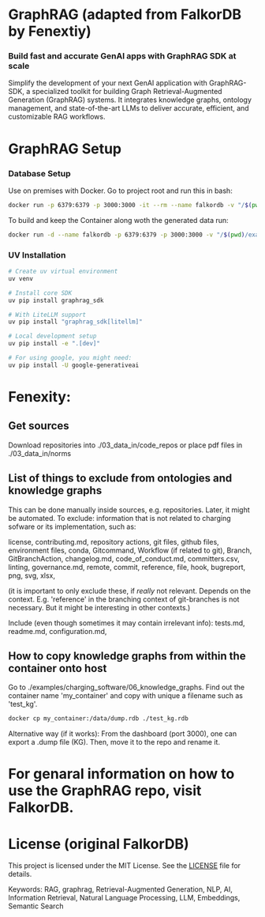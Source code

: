 # GraphRAG (adapted from FalkorDB by Fenextiy)

### Build fast and accurate GenAI apps with GraphRAG SDK at scale

Simplify the development of your next GenAI application with GraphRAG-SDK, a specialized toolkit for building Graph Retrieval-Augmented Generation (GraphRAG) systems. It integrates knowledge graphs, ontology management, and state-of-the-art LLMs to deliver accurate, efficient, and customizable RAG workflows.

# GraphRAG Setup
### Database Setup

Use on premises with Docker. Go to project root and run this in bash:

```sh
docker run -p 6379:6379 -p 3000:3000 -it --rm --name falkordb -v "/$(pwd)/examples/charging_software/docker_data:/data" falkordb/falkordb:latest

```

To build and keep the Container along woth the generated data run:

```sh
docker run -d --name falkordb -p 6379:6379 -p 3000:3000 -v "/$(pwd)/examples/charging_software/docker_data:/data" falkordb/falkordb:latest  
```



### UV Installation

```bash
# Create uv virtual environment
uv venv

# Install core SDK
uv pip install graphrag_sdk

# With LiteLLM support
uv pip install "graphrag_sdk[litellm]"

# Local development setup
uv pip install -e ".[dev]"

# For using google, you might need:
uv pip install -U google-generativeai
```

# Fenexity:
## Get sources
Download repositories into ./03_data_in/code_repos 
or place pdf files in  ./03_data_in/norms


## List of things to exclude from ontologies and knowledge graphs
This can be done manually inside sources, e.g. repositories.
Later, it might be automated.
To exclude:
information that is not related to charging sofware or its implementation,
such as:

license, contributing.md, repository actions, git files, github files, 
environment files, conda, Gitcommand, Workflow (if related to git), 
Branch, GitBranchAction, changelog.md, code_of_conduct.md, committers.csv,
 linting, governance.md, remote, commit, reference, file, hook,
bugreport, png, svg, xlsx, 

(it is important to only exclude these, if *really* not relevant.
Depends on the context. E.g. 'reference' in the branching context of 
git-branches is not necessary. But it might be interesting in other 
contexts.)

Include (even though sometimes it may contain irrelevant info):
tests.md, readme.md, configuration.md, 


## How to copy knowledge graphs from within the container onto host
Go to ./examples/charging_software/06_knowledge_graphs.
Find out the container name 'my_container' and copy with unique a filename
such as 'test_kg'.
```bash
docker cp my_container:/data/dump.rdb ./test_kg.rdb
```

Alternative way (if it works):
From the dashboard (port 3000), one can export a .dump file (KG).
Then, move it to the repo and rename it.

# For genaral information on how to use the GraphRAG repo, visit FalkorDB.


# License (original FalkorDB)

This project is licensed under the MIT License. See the [LICENSE](LICENSE) file for details.

Keywords: RAG, graphrag, Retrieval-Augmented Generation, NLP, AI, Information Retrieval, Natural Language Processing, LLM, Embeddings, Semantic Search
